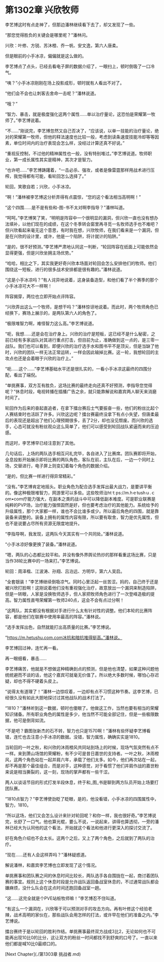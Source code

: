 # 第1302章 兴欣牧师

李艺博这时有点走神了，但那边潘林继续看下去了，却又发现了一些。

“那您觉得胜负的关键会是哪里呢？”潘林问。

兴欣：叶修、方锐、苏沐橙、乔一帆、安文逸，第六人唐柔。

但是眼前的小手冰凉，偏偏就是这么做的。

李艺博点了点头，已经去看电子屏的数据介绍了，一眼扫上，顿时倒吸了一口冷气。

“咦？”小手冰凉刚刚在场上投影成形，顿时就有人看出不对了。

“他们会不会也让刺客去舍命一击呢？”潘林说道。

“哦？”

“智力、暴击，就是极度强化这两个属性……单以治疗量论，这恐怕是荣耀第一牧师了。”李艺博说着。

“不……”刚说完，李艺博忽然又自己否决了，“应该说，以单一技能的治疗量论，绝对的荣耀第一牧师，但他的释法速度也比较一般，考虑到读条速度技能冷却等等因素，单位时间内的治疗表现会怎么样，没经过计算还真不好说。”

“重视反控制，不过他的精神属性也一般，没有特别堆过。”李艺博说道。牧师职业，第一成长属性其实是精神，其次才是智力。

“也许吧……”李艺博踌躇着，“一击必杀、强攻，或者是像雷霆那样用战术进行压榨，我觉得都有可能，看轮回怎么选择了。”

轮回，笑歌自若；兴欣，小手冰凉。

“啊！”潘林被李艺博这分析弄得有点震惊，“您的这个看法相当高明啊！”

“这个四围……是不是有些和-图-书不太对啊李指导？”潘林叫道。

“呵呵。”李艺博笑了笑，“明明是阵容中一个很明显的漏洞，但兴欣一直也没有想办法填补，以他们现在的成绩，在这个冬季转会窗里再寻觅一名牧师选手也不难吧？但兴欣看起来毫无这个意思，有时我在想，兴欣牧师，在我们看来是一个漏洞，但是在兴欣的设计里，或许，他是一个陷阱，将计就计的陷阱。”

“是的，很不好预测。”李艺博严肃地认同这一判断，“轮回阵容在纸面上可能依然会显得更强，但是兴欣坐拥主场优势。”

“哈哈，相比之下，其实我更好奇兴欣本场面对轮回会怎么安排他们的牧师。他们围绕这一短板，进行的很多战术安排都是很有趣的。”潘林说道。

“这是小手冰凉吗？”有人诧异地说着，这身装备造型，和他们看了半个赛季的那个小手冰凉可大不一样啊！

阵容揭穿，两位也立即开始点评阵容。

“兴欣弄出这么一个牧师，是想干吗？”潘林惊讶地说着。而此时，两个牧师角色已经换下，赛场上展示的，是两队第六人的角色了。

“极限堆智力啊，难怪智力这么高。”李艺博说道。

“呃，我想……还是会在治疗身上。兴欣的治疗是短板，这已经不是什么秘密，之前已经有多家战队对其进行重点打击，但目前为止，准确做到这一点的，是三零一战队。我们也可以看到，即便兴欣的治疗选手水和图书平不是顶尖，但是当缺了他时，兴欣的团队一样无法正常运转，一样会因此输掉比赛。这一轮，我想轮回的主攻点也还是会着眼于兴欣的治疗上。”

“呃……这个……”李艺博基础水平还是很扎实的，一看小手冰凉这最终的四围分配，看出了端倪。

“单挑赛事，双方互有胜负，这场比赛的最终走向还真不好预测，李指导您觉得呢？”休息时段，电视转播在插播广告之余，就只能靠解说和嘉宾两人聊天来消磨时间了。

轮回作为后来的奋起直追者，在拿下擂台赛后士气要振奋一些，他们的粉丝比起个人赛结束时也活跃了许多。兴欣这边呢？擂台赛最终没拿下有点小失望，但唐柔最后的表现还是超出了他们心理预期很多，丢了2分，却也没见颓废。而兴欣的选手，心态可就没有粉丝观众这么简单了，他们可以感受到轮回战队紧逼而来的压迫感。

而这时，李艺博早已经注意到了其他。

几句话后，上场的两队选手相互问礼完毕，各自进入了比赛席。团队赛即将开始，全息投影开始展示即将比赛的两队角色，客队在前，主队在后，一边一个同时上场，交替进行，电子屏上则变幻着每个角色的数据介绍。

“是的，但比赛一样进行得异常精彩。”

“没有。”李艺博肯定地摇头。职业角色为配合选手发挥出最大战力，是要讲平衡的。像这种极限堆智力，网游里可以多些。这些牧师治htｔps://m.hｅtushｕ.ｃom•coｍ疗能力强大，在副本之类的战斗中可以降低副本难度。可是职业联赛是纯粹的PVP场，治疗能力强悍固然是好，但也要考虑治疗的其他能力。系统给予的升级属性，那个大家都一样，谁也不会比谁多或少。所以最后角色的四围，就是靠装备来调整的。装备上拥有的属性内容有限，所以要有取舍，智力是优先属性，但也不是说要占尽所有资源无限度地提升。

“李指导啊，我发现，这两队今天其实有一个共同处。”潘林说道。

“小手冰凉好像更换了装备。”潘林说道。

“嗯，两队的心态都比较平和。并没有像外界舆论热炒的那样看重这场比赛，只是当作38轮比赛中的一场来打。”李艺博说。

轮回：周泽楷、江波涛、孙翔、吕泊远、方明华，第六人吴启。

“全套银装！”李艺博继续倒吸凉气。同时心里泛起一丝苦涩。妈的，自己终于还是被兴欣打脸啊！这刚说着他们没有重视强化治疗，故意放出一个漏洞来制造陷阱，但是一转眼，人家是没换牧师选手，但人家把牧师角色进行了一次登峰造极的提高。智力属性直甩荣耀第一牧师240点，这会不会有点过分啊！

“这两队，其实都没有根据对手进行什么太有针对性的调整。他们本轮的比赛阵容，都是他们在联赛中使用率最高的阵容。”潘林说。

“选手发挥出色，自然就能打出高质量的比赛。”李艺博说。

“https://m.hetushu.com.com冰抗和暗抗堆得挺高。”潘林说。

李艺博回过神，连忙再一看。

再一眼细看，暴击……

李艺博痛苦，他就是不想做这种精确到点的预测，但是他也清楚，如果这种问题他统统避而不谈的话，他这个嘉宾可就毫无价值了。所以绝大多数时候，哪怕心存迟疑，却也不得不硬着头皮上。

“说得太有道理了！”潘林一边惊叹着，一边却有点不习惯这种节奏。这李艺博，已经很久没有如此大胆地探讨过其他战队的战术打法了。

“1810？”潘林听到这一数据，顿时也傻眼了。他做这工作，当然也要有相当的荣耀知识储备。所有职业角色的属性是多少，他当然不可能全部记住，但是一些极限数据，他可是倒背如流。

“不是吧？霸图张新杰的石不转，智力也只是1570啊！”潘林有些怀疑李艺博看错，连忙也去注意小手冰凉的数据。没错，智力属性，确确实实是1810。

当轮回的一叶之秋，和兴欣的沐雨橙风共同站到场上的时候，现场气氛突然有点不一样。来到萧山场馆的荣耀粉，有不少可是昔日嘉世的支持者。一叶之秋，沐雨橙风，这两个角色站在一起并肩六年，承载了他们太多。如今，他们再次站在一起，却不再是那个最佳组合，而是对手，这种感觉，对于看惯了他们并肩作战的嘉世粉来说是相当撕裂的，这一刻，现场的掌声都有一些干涩。

两人以谈话节目的形式打发半段休息，终于和_图_书是聊到两方队员开始上场要打团队赛。

“1810点智力？”李艺博使劲眨了眨眼，是的，他没看错，小手冰凉的四围属性中，智力，1810。

“所以这场，他们又会怎么设计来针对轮回呢？和你一样，我也很好奇。”李艺博说完，长舒了一口气。他也算光棍，要么不说，一说起来，讲得也算透彻，一旁的潘林已经大为认同他的这个看法，开始就这个看法和他进行更深入的探讨交流了。

好在角色介绍也不会太长。这两个之后，又上了两个角色，之后就到了两队的治疗。

“现在……还有人会这样弄吗？”潘林疑惑道。

解说潘林，和嘉宾李艺博也立即发现了这个情况。

单挑赛事和团队赛之间的休息时间比较长，两队选手各自围拢在一起，商讨着团队赛的事宜。规则上这个休息时段是允许战队返回备战室休息的，不过通常战队都会嫌麻烦，没什么队会在这点时间还跑回备战室一趟。

“这……这完全就是个PVE站桩牧师嘛！”李艺博忍不住叫道。

“有这么一个漏洞在，兴欣等于可以预测对手的攻击方向。再有叶修这个经验老辣，战术高明的家伙在，那些战队会用怎样的打法，或许早在他们的准备之内。”李艺博说。

擂台赛终于是以轮回的胜利作结。单挑赛事最终双方战成3比2，无论如何也不可能再出现10比0的比分，这让双方的粉丝一时间都找不到舒爽的口号了。一直以来他们都是喊10比0最顺口的。



[Next Chapter](./第1303章 挑战者.md)